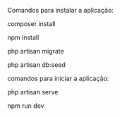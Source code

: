 Comandos para instalar a aplicação:

composer install

npm install

php artisan migrate

php artisan db:seed

comandos para iniciar a aplicação:

php artisan serve

npm run dev



